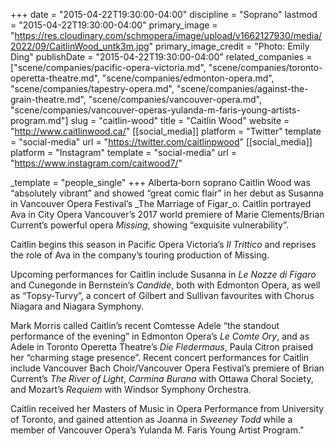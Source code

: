 +++
date = "2015-04-22T19:30:00-04:00"
discipline = "Soprano"
lastmod = "2015-04-22T19:30:00-04:00"
primary_image = "https://res.cloudinary.com/schmopera/image/upload/v1662127930/media/2022/09/CaitlinWood_untk3m.jpg"
primary_image_credit = "Photo: Emily Ding"
publishDate = "2015-04-22T19:30:00-04:00"
related_companies = ["scene/companies/pacific-opera-victoria.md", "scene/companies/toronto-operetta-theatre.md", "scene/companies/edmonton-opera.md", "scene/companies/tapestry-opera.md", "scene/companies/against-the-grain-theatre.md", "scene/companies/vancouver-opera.md", "scene/companies/vancouver-operas-yulanda-m-faris-young-artists-program.md"]
slug = "caitlin-wood"
title = "Caitlin Wood"
website = "http://www.caitlinwood.ca/"
[[social_media]]
platform = "Twitter"
template = "social-media"
url = "https://twitter.com/caitlinpwood"
[[social_media]]
platform = "Instagram"
template = "social-media"
url = "https://www.instagram.com/caitwood7/"

_template = "people_single"
+++
Alberta‐born soprano Caitlin Wood was “absolutely vibrant” and showed “great comic flair” in her debut as Susanna in Vancouver Opera Festival’s _The Marriage of Figar_o. Caitlin portrayed Ava in City Opera Vancouver’s 2017 world premiere of Marie Clements/Brian Current’s powerful opera _Missing_, showing “exquisite vulnerability”.

Caitlin begins this season in Pacific Opera Victoria’s _Il Trittico_ and reprises the role of Ava in the company’s touring production of Missing.

Upcoming performances for Caitlin include Susanna in _Le Nozze di Figaro_ and Cunegonde in Bernstein’s _Candide_, both with Edmonton Opera, as well as “Topsy‐Turvy”, a concert of Gilbert and Sullivan favourites with Chorus Niagara and Niagara Symphony.

Mark Morris called Caitlin’s recent Comtesse Adele “the standout performance of the evening” in Edmonton Opera’s _Le Comte Ory_, and as Adele in Toronto Operetta Theatre’s _Die Fledermaus_, Paula Citron praised her “charming stage presence”. Recent concert performances for Caitlin include Vancouver Bach Choir/Vancouver Opera Festival’s premiere of Brian Current’s _The River of Light_, _Carmina Burana_ with Ottawa Choral Society, and Mozart’s _Requiem_ with Windsor Symphony Orchestra.

Caitlin received her Masters of Music in Opera Performance from University of Toronto, and gained attention as Joanna in _Sweeney Todd_ while a member of Vancouver Opera’s Yulanda M. Faris Young Artist Program."